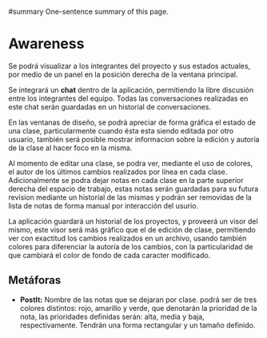 #summary One-sentence summary of this page.

# Awareness #

Se podrá visualizar a los integrantes del proyecto y sus estados actuales, por medio de un panel en la posición derecha de la ventana principal.

Se integrará un **chat** dentro de la aplicación, permitiendo la libre discusión entre los integrantes del equipo. Todas las conversaciones realizadas en este chat serán guardadas en un historial de conversaciones.

En las ventanas de diseño, se podrá apreciar de forma gráfica el estado de una clase, particularmente cuando ésta esta siendo editada por otro usuario, también será posible mostrar informacion sobre la edición y autoría de la clase al hacer foco en la misma.

Al momento de editar una clase, se podra ver, mediante el uso de colores, el autor de los últimos cambios realizados por línea en cada clase. Adicionalmente se podra dejar notas en cada clase en la parte superior derecha del espacio de trabajo, estas notas serán guardadas para su futura revision mediante un historial de las mismas y podrán ser removidas de la lista de notas de forma manual por interacción del usurio.

La aplicación guardará un historial de los proyectos, y proveerá un visor del mismo, este visor será más gráfico que el de edición de clase, permitiendo ver con exactitud los cambios realizados en un archivo, usando también colores para diferenciar la autoría de los cambios, con la particularidad de que cambiará el color de fondo de cada caracter modificado.

## Metáforas ##
  * **PostIt:** Nombre de las notas que se dejaran por clase. podrá ser de tres colores distintos: rojo, amarillo y verde, que denotarán la prioridad de la nota, las prioridades definidas serán: alta, media y baja, respectivamente. Tendrán una forma rectangular y un tamaño definido.